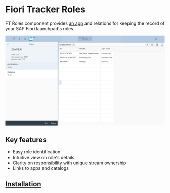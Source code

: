 # Fiori Tracker Roles

FT Roles component provides [an app](ro-apps.md) and relations for keeping the record of your SAP Fiori launchpad's roles.

[![](res/ro-apps.png)](res/ro-apps.png)

## Key features
- Easy role identification 
- Intuitive view on role's details 
- Clarity on responsibility with unique stream ownership
- Links to apps and catalogs



## [Installation](inst.md)
